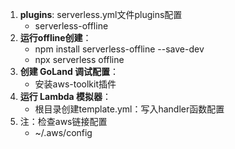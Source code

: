 1. **plugins**: serverless.yml文件plugins配置
	  - serverless-offline
2. **运行offline创建**：
	- npm install serverless-offline --save-dev
	- npx serverless offline
3. **创建 GoLand 调试配置**：
	- 安装aws-toolkit插件
4. **运行 Lambda 模拟器**：
	- 根目录创建template.yml：写入handler函数配置
5. 注：检查aws链接配置
	- ~/.aws/config
